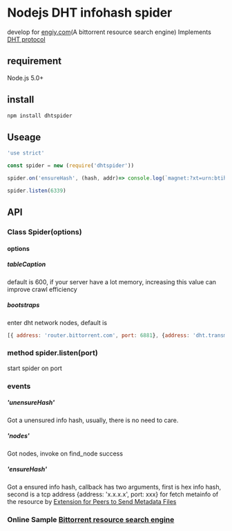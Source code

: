 # Nodejs DHT infohash spider

develop for [engiy.com](http://engiy.com)(A bittorrent resource search engine)
Implements [DHT protocol](http://www.bittorrent.org/beps/bep_0005.html)

## requirement
Node.js 5.0+


## install
```javascript
npm install dhtspider
```


## Useage
```javascript
'use strict'

const spider = new (require('dhtspider'))

spider.on('ensureHash', (hash, addr)=> console.log(`magnet:?xt=urn:btih:${hash}`))

spider.listen(6339)
```

## API
### Class Spider(options)
#### options
##### tableCaption
default is 600, if your server have a lot memory, increasing this value can improve crawl efficiency
##### bootstraps
enter dht network nodes, default is
```javascript
[{ address: 'router.bittorrent.com', port: 6881}, {address: 'dht.transmissionbt.com',port: 6881}]
```

### method spider.listen(port)
start spider on port 

### events
##### 'unensureHash'
Got a unensured info hash, usually, there is no need to care.
##### 'nodes'
Got nodes, invoke on find_node success
##### 'ensureHash'
Got a ensured info hash, callback has two arguments, first is hex info hash, second is a tcp address {address: 'x.x.x.x', port: xxx} for fetch metainfo of the resource by [Extension for Peers to Send Metadata Files](http://www.bittorrent.org/beps/bep_0009.html)


### Online Sample [Bittorrent resource search engine](http://engiy.com)


